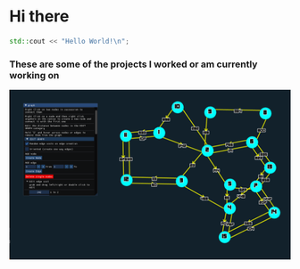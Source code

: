 
# Hi there 

```c++
std::cout << "Hello World!\n";
```

### These are some of the projects I worked or am currently working on


![alt graph app](https://github.com/meabefir/meabefir/blob/master/images/graph_app_1.png?raw=true)





<!--
**meabefir/meabefir** is a ✨ _special_ ✨ repository because its `README.md` (this file) appears on your GitHub profile.

Here are some ideas to get you started:

- 🔭 I’m currently working on ...
- 🌱 I’m currently learning ...
- 👯 I’m looking to collaborate on ...
- 🤔 I’m looking for help with ...
- 💬 Ask me about ...
- 📫 How to reach me: ...
- 😄 Pronouns: ...
- ⚡ Fun fact: ...
-->
